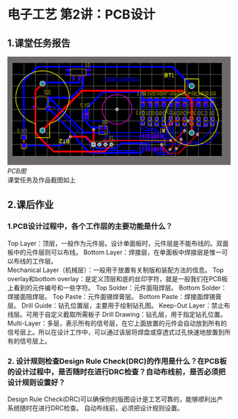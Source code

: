 # 电子工艺  第2讲：PCB设计 
## 	1.课堂任务报告
 ![](2020-08-10-19-03-11.png)  
 *PCB图*  
 课堂任务及作品截图如上
 ## 2.课后作业
 ### 1.PCB设计过程中，各个工作层的主要功能是什么？
 Top Layer：顶层，一般作为元件层。设计单面板时，元件层是不能布线的。双面板中的元件层则可以布线。 
Bottom Layer：焊接层，在单面板中焊接层是惟一可以布线的工作层。   
Mechanical Layer（机械层）：一般用于放置有关制版和装配方法的信息。 
Top overlay和bottom overlay：是定义顶层和底的丝印字符，就是一般我们在PCB板上看到的元件编号和一些字符。
Top Solder：元件面阻焊层。 
Bottom Solder：焊接面阻焊层。 
Top Paste：元件面锡焊膏层。 
Bottom Paste：焊接面焊锡膏层。 
Drill Guide：钻孔位置层，主要用于绘制钻孔图。 
Keep-Out Layer：禁止布线层。可用于自定义截取所需板子
Drill Drawing：钻孔层，用于指定钻孔位置。
Multi-Layer：多层，表示所有的信号层，在它上面放置的元件会自动放到所有的信号层上。所以在设计工作中，可以通过该层将焊盘或穿透式过孔快速地放置到所有的信号层上。
### 2. 设计规则检查Design Rule Check(DRC)的作用是什么？在PCB板的设计过程中，是否随时在进行DRC检查？自动布线前，是否必须把设计规则设置好？
Design Rule Check(DRC)可以确保你的版图设计是工艺可靠的，能够顺利出产
系统随时在进行DRC检查。
自动布线前，必须把设计规则设置。






 